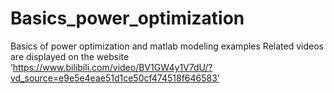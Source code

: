 # Basics_power_optimization
Basics of power optimization and matlab modeling examples
Related videos are displayed on the website ‘https://www.bilibili.com/video/BV1GW4y1V7dU/?vd_source=e9e5e4eae51d1ce50cf474518f646583’
